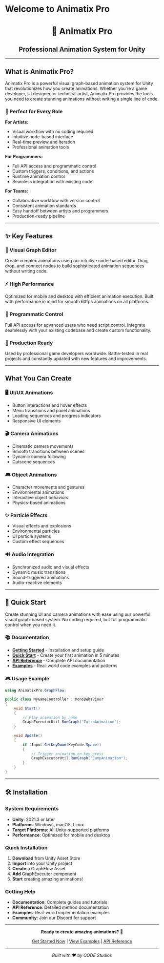 # Welcome to Animatix Pro

<div align="center">

# 🎨 Animatix Pro
## Professional Animation System for Unity

[<!-- ![\1](\2) -->](https://oodestudios.github.io/animatix-pro-docs/)
[<!-- ![\1](\2) -->](https://unity.com/)
[<!-- ![\1](\2) -->](https://oodestudios.github.io/animatix-pro-docs/)

</div>

---

## What is Animatix Pro?

Animatix Pro is a powerful visual graph-based animation system for Unity that revolutionizes how you create animations. Whether you're a game developer, UI designer, or technical artist, Animatix Pro provides the tools you need to create stunning animations without writing a single line of code.

### 🎯 Perfect for Every Role

**For Artists:**
- Visual workflow with no coding required
- Intuitive node-based interface
- Real-time preview and iteration
- Professional animation tools

**For Programmers:**
- Full API access and programmatic control
- Custom triggers, conditions, and actions
- Runtime animation control
- Seamless integration with existing code

**For Teams:**
- Collaborative workflow with version control
- Consistent animation standards
- Easy handoff between artists and programmers
- Production-ready pipeline

---

## ✨ Key Features

### 🎨 Visual Graph Editor
Create complex animations using our intuitive node-based editor. Drag, drop, and connect nodes to build sophisticated animation sequences without writing code.

### ⚡ High Performance
Optimized for mobile and desktop with efficient animation execution. Built with performance in mind for smooth 60fps animations on all platforms.

### 🔧 Programmatic Control
Full API access for advanced users who need script control. Integrate seamlessly with your existing codebase and create custom functionality.

### 🎯 Production Ready
Used by professional game developers worldwide. Battle-tested in real projects and constantly updated with new features and improvements.

---

## What You Can Create

### 🖥️ UI/UX Animations
- Button interactions and hover effects
- Menu transitions and panel animations
- Loading sequences and progress indicators
- Responsive UI elements

### 🎬 Camera Animations
- Cinematic camera movements
- Smooth transitions between scenes
- Dynamic camera following
- Cutscene sequences

### 🎮 Object Animations
- Character movements and gestures
- Environmental animations
- Interactive object behaviors
- Physics-based animations

### ✨ Particle Effects
- Visual effects and explosions
- Environmental particles
- UI particle systems
- Custom effect sequences

### 🔊 Audio Integration
- Synchronized audio and visual effects
- Dynamic music transitions
- Sound-triggered animations
- Audio-reactive elements

---

## 🚀 Quick Start

Create stunning UI and camera animations with ease using our powerful visual graph-based system. No coding required, but full programmatic control when you need it.

### 📚 Documentation

- **[Getting Started](getting-started/overview)** - Installation and setup guide
- **[Quick Start](getting-started/quick-start)** - Create your first animation in 5 minutes
- **[API Reference](api/graph-executor-util)** - Complete API documentation
- **[Examples](examples/ui-ux-animations)** - Real-world code examples and patterns

### 🎮 Usage Example

```csharp
using AnimatixPro.GraphFlow;

public class MyGameController : MonoBehaviour
{
    void Start()
    {
        // Play animation by name
        GraphExecutorUtil.RunGraph("IntroAnimation");
    }
    
    void Update()
    {
        if (Input.GetKeyDown(KeyCode.Space))
        {
            // Trigger animation on key press
            GraphExecutorUtil.RunGraph("JumpAnimation");
        }
    }
}
```

---

## 🛠️ Installation

### System Requirements
- **Unity**: 2021.3 or later
- **Platforms**: Windows, macOS, Linux
- **Target Platforms**: All Unity-supported platforms
- **Performance**: Optimized for mobile and desktop

### Quick Installation
1. **Download** from Unity Asset Store
2. **Import** into your Unity project
3. **Create** a GraphFlow Asset
4. **Add** GraphExecutor component
5. **Start** creating amazing animations!

### Getting Help
- **Documentation**: Complete guides and tutorials
- **API Reference**: Detailed method documentation  
- **Examples**: Real-world implementation examples
- **Community**: Join our Discord for support

---

<div align="center">

**Ready to create amazing animations?** 🚀

[Get Started Now](getting-started/overview) | [View Examples](examples/ui-ux-animations) | [API Reference](api/graph-executor-util)

---

*Built with ❤️ by OODE Studios*

</div>
